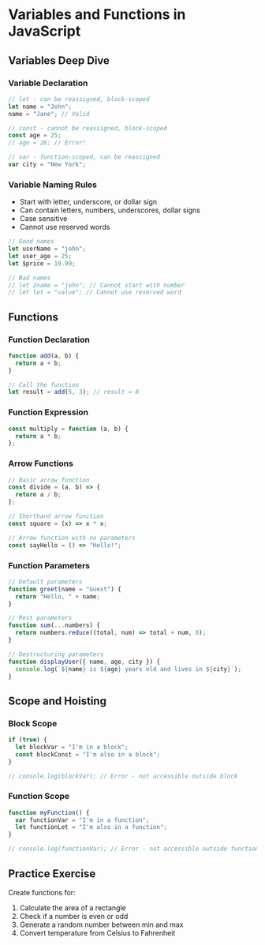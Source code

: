 # Variables and Functions in JavaScript

## Variables Deep Dive

### Variable Declaration

```javascript
// let - can be reassigned, block-scoped
let name = "John";
name = "Jane"; // Valid

// const - cannot be reassigned, block-scoped
const age = 25;
// age = 26; // Error!

// var - function-scoped, can be reassigned
var city = "New York";
```

### Variable Naming Rules

- Start with letter, underscore, or dollar sign
- Can contain letters, numbers, underscores, dollar signs
- Case sensitive
- Cannot use reserved words

```javascript
// Good names
let userName = "john";
let user_age = 25;
let $price = 19.99;

// Bad names
// let 2name = "john"; // Cannot start with number
// let let = "value"; // Cannot use reserved word
```

## Functions

### Function Declaration

```javascript
function add(a, b) {
  return a + b;
}

// Call the function
let result = add(5, 3); // result = 8
```

### Function Expression

```javascript
const multiply = function (a, b) {
  return a * b;
};
```

### Arrow Functions

```javascript
// Basic arrow function
const divide = (a, b) => {
  return a / b;
};

// Shorthand arrow function
const square = (x) => x * x;

// Arrow function with no parameters
const sayHello = () => "Hello!";
```

### Function Parameters

```javascript
// Default parameters
function greet(name = "Guest") {
  return "Hello, " + name;
}

// Rest parameters
function sum(...numbers) {
  return numbers.reduce((total, num) => total + num, 0);
}

// Destructuring parameters
function displayUser({ name, age, city }) {
  console.log(`${name} is ${age} years old and lives in ${city}`);
}
```

## Scope and Hoisting

### Block Scope

```javascript
if (true) {
  let blockVar = "I'm in a block";
  const blockConst = "I'm also in a block";
}

// console.log(blockVar); // Error - not accessible outside block
```

### Function Scope

```javascript
function myFunction() {
  var functionVar = "I'm in a function";
  let functionLet = "I'm also in a function";
}

// console.log(functionVar); // Error - not accessible outside function
```

## Practice Exercise

Create functions for:

1. Calculate the area of a rectangle
2. Check if a number is even or odd
3. Generate a random number between min and max
4. Convert temperature from Celsius to Fahrenheit


